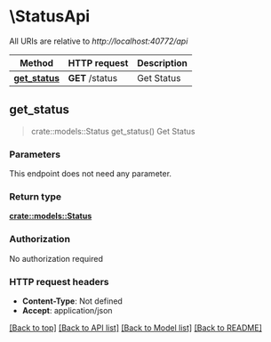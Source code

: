 # \StatusApi

All URIs are relative to *http://localhost:40772/api*

Method | HTTP request | Description
------------- | ------------- | -------------
[**get_status**](StatusApi.md#get_status) | **GET** /status | Get Status



## get_status

> crate::models::Status get_status()
Get Status

### Parameters

This endpoint does not need any parameter.

### Return type

[**crate::models::Status**](Status.md)

### Authorization

No authorization required

### HTTP request headers

- **Content-Type**: Not defined
- **Accept**: application/json

[[Back to top]](#) [[Back to API list]](../README.md#documentation-for-api-endpoints) [[Back to Model list]](../README.md#documentation-for-models) [[Back to README]](../README.md)

